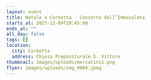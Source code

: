 ```yaml
---
layout: event
title: Natale a Corbetta - Concerto dell’Immacolata
starts_at: 2023-12-09T20:45:00
ends_at: ""
all_day: false
tags: []
location:
  city: Corbetta
  address: Chiesa Prepositurale S. Vittore
thumbnail: images/uploads/mercatini1.png
flyer: images/uploads/img_0084.jpeg
---
```

